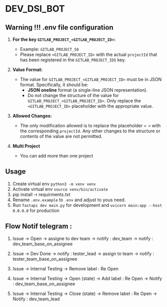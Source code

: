 # DEV_DSI_BOT

## Warning !!! .env file configuration
1. **For the key `GITLAB_PROJECT_<GITLAB_PROJECT_ID>`:**
   - Example: `GITLAB_PROJECT_58`
   - Please replace `<GITLAB_PROJECT_ID>` with the actual `projectId` that has been registered in the `GITLAB_PROJECT_IDS` key.

2. **Value Format:**
   - The value for `GITLAB_PROJECT_<GITLAB_PROJECT_ID>` must be in JSON format. Specifically, it should be:
      - **JSON oneline** format (a single-line JSON representation).
      - Do not change the structure of the value for `GITLAB_PROJECT_<GITLAB_PROJECT_ID>`. Only replace the   `<GITLAB_PROJECT_ID>` placeholder with the appropriate value.

3. **Allowed Changes:**
   - The only modification allowed is to replace the placeholder `< >` with the corresponding `projectId`. Any other changes to the structure or contents of the value are not permitted.

4. **Multi Project**
   - You can add more than one project


## Usage
1. Create virtual env `python3 -m venv venv`
2. Activate virtual env `source venv/bin/activate`
3. pip install -r requirments.txt
4. Rename `.env.example` to `.env` and adjust to yous need.
6. Run `fastapi dev main.py` for development and `uvicorn main:app --host 0.0.0.0` for production


## Flow Notif telegram : 

1. Issue -> Open -> assigne to dev team 
            -> notify : dev_team -> notify : dev_team_base_on_assignee

2. Issue -> Dev Done 
            -> notify : tester_lead -> assign to team -> notify : tester_team_base_on_assignee

3. Issue -> Internal Testing
            -> Remove label : Re Open

4. Issue -> Internal Testing -> Open (state)
                                -> Add label : Re Open
                                -> Notify : dev_team_base_on_assignee

5. Issue -> Internal Testing -> Close (state)
                                -> Remove label : Re Open
                                -> Notify : dev_team_lead


